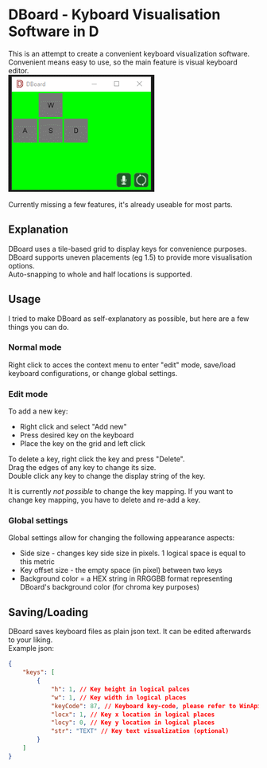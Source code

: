 # DBoard - Kyboard Visualisation Software in D

This is an attempt to create a convenient keyboard visualization software. Convenient means easy to use, so the main feature is visual keyboard editor.  
![Preview](https://raw.githubusercontent.com/GrimMaple/dboard/master/preview.gif)

Currently missing a few features, it's already useable for most parts.

## Explanation
DBoard uses a tile-based grid to display keys for convenience purposes.  
DBoard supports uneven placements (eg 1.5) to provide more visualisation options.  
Auto-snapping to whole and half locations is supported.

## Usage  
I tried to make DBoard as self-explanatory as possible, but here are a few things you can do.

### Normal mode
Right click to acces the context menu to enter "edit" mode, save/load keyboard configurations, or change global settings.  

### Edit mode
To add a new key:  
* Right click and select "Add new"
* Press desired key on the keyboard
* Place the key on the grid and left click

To delete a key, right click the key and press "Delete".  
Drag the edges of any key to change its size.  
Double click any key to change the display string of the key.  
  
It is currently *not possible* to change the key mapping. If you want to change key mapping, you have to delete and re-add a key.  

### Global settings
Global settings allow for changing the following appearance aspects:
* Side size - changes key side size in pixels. 1 logical space is equal to this metric
* Key offset size - the empty space (in pixel) between two keys
* Background color = a HEX string in RRGGBB format representing DBoard's background color (for chroma key purposes)

## Saving/Loading
DBoard saves keyboard files as plain json text. It can be edited afterwards to your liking.  
Example json:
```json
{
    "keys": [
        {
            "h": 1, // Key height in logical palces
            "w": 1, // Key width in logical places
            "keyCode": 87, // Keyboard key-code, please refer to WinApi's Virtual Key Codes for additional info
            "locx": 1, // Key x location in logical places
            "locy": 0, // Key y location in logical places
            "str": "TEXT" // Key text visualization (optional)
        }
    ]
}
```
